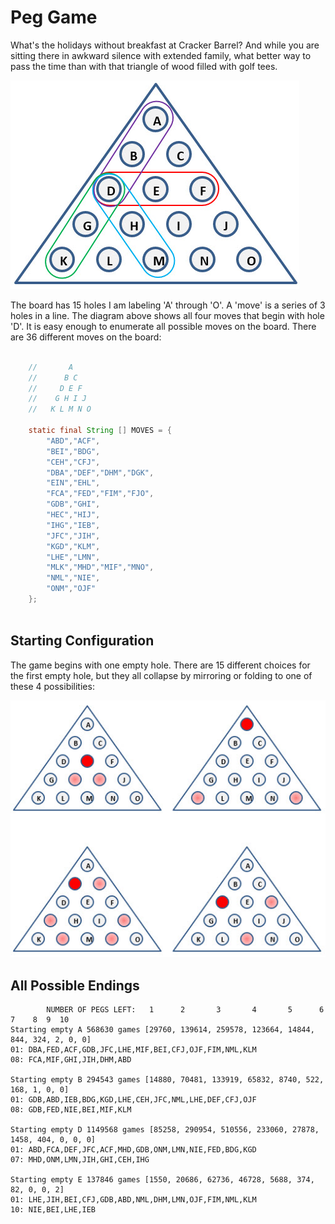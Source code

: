 # Peg Game

What's the holidays without breakfast at Cracker Barrel? And while you are sitting there in awkward silence with
extended family, what better way to pass the time than with that triangle of wood filled with golf tees.

![](art/MovesFromD.jpg)

The board has 15 holes I am labeling 'A' through 'O'. A 'move' is a series of 3 holes in a line. The diagram above
shows all four moves that begin with hole 'D'. It is easy enough to enumerate all possible moves on the board. There
are 36 different moves on the board:

```java

    //       A
    //      B C
    //     D E F
    //    G H I J
    //   K L M N O
    
    static final String [] MOVES = {
        "ABD","ACF",
        "BEI","BDG",
        "CEH","CFJ",
        "DBA","DEF","DHM","DGK",
        "EIN","EHL",
        "FCA","FED","FIM","FJO",
        "GDB","GHI",
        "HEC","HIJ",
        "IHG","IEB",
        "JFC","JIH",
        "KGD","KLM",
        "LHE","LMN",
        "MLK","MHD","MIF","MNO",
        "NML","NIE",
        "ONM","OJF"
    };
    
```

## Starting Configuration

The game begins with one empty hole. There are 15 different choices for the first empty hole, but they all
collapse by mirroring or folding to one of these 4 possibilities:

![](art/Starts.jpg)

## All Possible Endings

```
        NUMBER OF PEGS LEFT:   1      2       3       4       5      6    7    8  9  10
Starting empty A 568630 games [29760, 139614, 259578, 123664, 14844, 844, 324, 2, 0, 0]
01: DBA,FED,ACF,GDB,JFC,LHE,MIF,BEI,CFJ,OJF,FIM,NML,KLM
08: FCA,MIF,GHI,JIH,DHM,ABD

Starting empty B 294543 games [14880, 70481, 133919, 65832, 8740, 522, 168, 1, 0, 0]
01: GDB,ABD,IEB,BDG,KGD,LHE,CEH,JFC,NML,LHE,DEF,CFJ,OJF
08: GDB,FED,NIE,BEI,MIF,KLM

Starting empty D 1149568 games [85258, 290954, 510556, 233060, 27878, 1458, 404, 0, 0, 0]
01: ABD,FCA,DEF,JFC,ACF,MHD,GDB,ONM,LMN,NIE,FED,BDG,KGD
07: MHD,ONM,LMN,JIH,GHI,CEH,IHG

Starting empty E 137846 games [1550, 20686, 62736, 46728, 5688, 374, 82, 0, 0, 2]
01: LHE,JIH,BEI,CFJ,GDB,ABD,NML,DHM,LMN,OJF,FIM,NML,KLM
10: NIE,BEI,LHE,IEB
```



